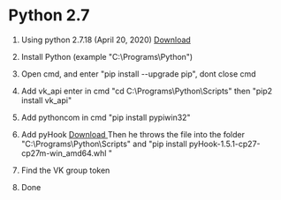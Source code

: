 # Python 2.7

1. Using python 2.7.18 (April 20, 2020) <a  href="https://www.python.org/downloads/release/python-2718/"> Download </a>
2. Install Python (example "C:\Programs\Python")
3. Open cmd, and enter "pip install --upgrade pip", dont close cmd

4. Add vk_api enter in cmd "cd C:\Programs\Python\Scripts" then "pip2 install vk_api"
5. Add pythoncom in cmd "pip install pypiwin32"
6. Add pyHook <a  href="https://download.lfd.uci.edu/pythonlibs/z4tqcw5k/cp27/pyHook-1.5.1-cp27-cp27m-win_amd64.whl"> Download </a>
Then he throws the file into the folder "C:\Programs\Python\Scripts" and "pip install pyHook-1.5.1-cp27-cp27m-win_amd64.whl "
7. Find the VK group token
8. Done
